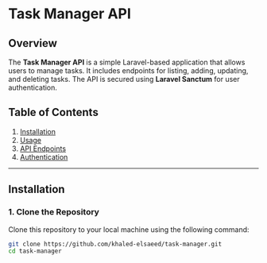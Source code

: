 # Task Manager API

## Overview
The **Task Manager API** is a simple Laravel-based application that allows users to manage tasks. It includes endpoints for listing, adding, updating, and deleting tasks. The API is secured using **Laravel Sanctum** for user authentication.

## Table of Contents
1. [Installation](#installation)
2. [Usage](#usage)
3. [API Endpoints](#api-endpoints)
4. [Authentication](#authentication)

---

## Installation

### 1. Clone the Repository

Clone this repository to your local machine using the following command:

```bash
git clone https://github.com/khaled-elsaeed/task-manager.git
cd task-manager
